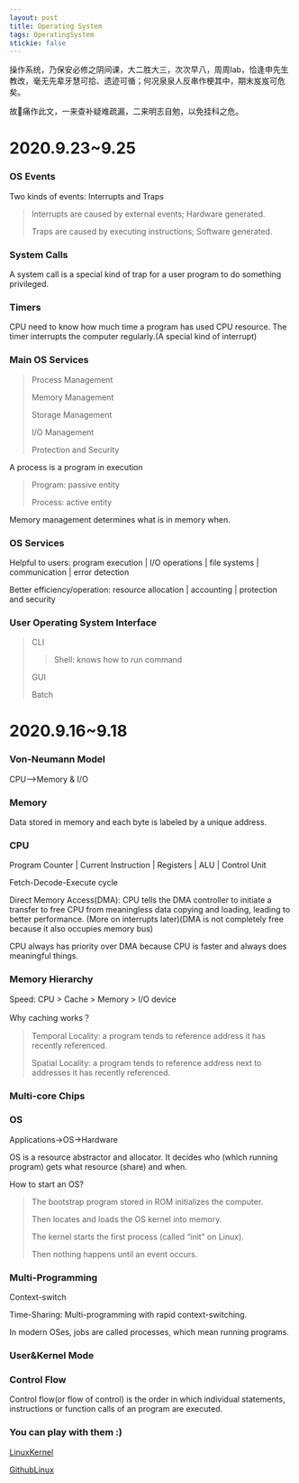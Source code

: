 ```yaml
---
layout: post
title: Operating System
tags: OperatingSystem
stickie: false
---
```

操作系统，乃保安必修之阴间课，大二胜大三，次次早八，周周lab，恰逢申先生教改，毫无先辈牙慧可拾、遗迹可循；何况泉泉人反串作梗其中，期末岌岌可危矣。

故👴痛作此文，一来查补疑难疏漏，二来明志自勉，以免挂科之危。

# 2020.9.23~9.25

### OS Events
Two kinds of events: Interrupts and Traps
> Interrupts are caused by external events; Hardware generated.
>
> Traps are caused by executing instructions; Software generated.

### System Calls
A system call is a special kind of trap for a user program to do something privileged.

### Timers
CPU need to know how much time a program has used CPU resource. The timer interrupts the
computer regularly.(A special kind of interrupt)

### Main OS Services
> Process Management
>
> Memory Management
>
> Storage Management
>
> I/O Management
>
> Protection and Security

A process is a program in execution
> Program: passive entity
>
> Process: active entity

Memory management determines what is in memory when.

### OS Services
Helpful to users: program execution | I/O operations | file systems | communication | error detection

Better efficiency/operation: resource allocation | accounting | protection and security

### User Operating System Interface
>CLI
>>Shell: knows how to run command
>
>GUI
>
>Batch

# 2020.9.16~9.18

### Von-Neumann Model
CPU-->Memory & I/O

### Memory
Data stored in memory and each byte is labeled by a unique address.

### CPU
Program Counter  |  Current Instruction  |  Registers  |  ALU  |  Control Unit

Fetch-Decode-Execute cycle

Direct Memory Access(DMA): CPU tells the DMA controller to initiate a transfer to free CPU from meaningless data copying and loading, leading to better performance. (More on interrupts later)(DMA is not completely free because it also occupies memory bus)

CPU always has priority over DMA because CPU is faster and always does meaningful things.

### Memory Hierarchy
Speed: CPU > Cache > Memory > I/O device

Why caching works？
> Temporal Locality: a program tends to reference address it has recently referenced.
>
> Spatial Locality: a program tends to reference address next to addresses it has recently referenced.

### Multi-core Chips

### OS
Applications->OS->Hardware

OS is a resource abstractor and allocator. It decides who (which running program) gets what resource (share) and when.

How to start an OS?
> The bootstrap program stored in ROM initializes the computer.
>
> Then locates and loads the OS kernel into memory.
>
> The kernel starts the first process (called “init” on Linux).
>
> Then nothing happens until an event occurs.

### Multi-Programming
Context-switch

Time-Sharing: Multi-programming with rapid context-switching.

In modern OSes, jobs are called processes, which mean running programs.

### User&Kernel Mode

### Control Flow 
Control flow(or flow of control) is the order in which individual statements, instructions or function calls of an program are executed.

### You can play with them :)
[LinuxKernel](https://www.kernel.org/)

[GithubLinux](https://github.com/torvalds/linux)
